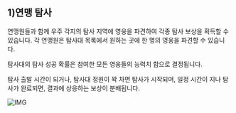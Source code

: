 ## 1)연맹 탐사

연맹원들과 함께 우주 각지의 탐사 지역에 영웅을 파견하여 각종 탐사 보상을 획득할 수 있습니다. 각 연맹원은 탐사대 목록에서 원하는 곳에 한 명의 영웅을 파견할 수 있습니다.

탐사대의 탐사 성공 확률은 참여한 모든 영웅들의 능력치 합으로 결정됩니다.

탐사 출발 시간이 되거나, 탐사대 정원이 꽉 차면 탐사가 시작되며, 일정 시간이 지나 탐사가 완료되면, 결과에 상응하는 보상이 분배됩니다.

![IMG]()